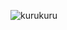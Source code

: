 ![kurukuru](https://github.com/Riri-droid/kurukuru-spinner/blob/main/assests/dan-heng-dan-heng-hsr.gif?raw=true)

